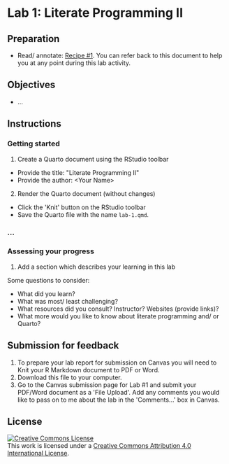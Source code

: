 # Lab 1: Literate Programming II

<!-- 

- [ ] Create dev container

 -->


<!-- NOTE: 
You can preview this README.md document by clicking the 'Preview' button in the RStudio toolbar. The rendered document will appear in the 'Viewer' pane to the right as a formatted report.
-->

## Preparation

- Read/ annotate: [Recipe \#1](https://qtalr.github.io/qtalrkit/articles/recipe-1.html). You can refer back to this document to help you at any point during this lab activity.

## Objectives

- ...

## Instructions

### Getting started

1. Create a Quarto document using the RStudio toolbar
  - Provide the title: "Literate Programming II"
  - Provide the author: \<Your Name\>
2. Render the Quarto document (without changes)
  - Click the 'Knit' button on the RStudio toolbar
  - Save the Quarto file with the name `lab-1.qmd`.

### ...

### Assessing your progress

1. Add a section which describes your learning in this lab

Some questions to consider: 

  - What did you learn?
  - What was most/ least challenging?
  - What resources did you consult? Instructor? Websites (provide links)?
  - What more would you like to know about literate programming and/ or Quarto?

## Submission for feedback

1. To prepare your lab report for submission on Canvas you will need to Knit your R Markdown document to PDF or Word. 
2. Download this file to your computer.
3. Go to the Canvas submission page for Lab #1 and submit your PDF/Word document as a 'File Upload'. Add any comments you would like to pass on to me about the lab in the 'Comments...' box in Canvas.

## License

<a rel="license" href="http://creativecommons.org/licenses/by/4.0/"><img alt="Creative Commons License" style="border-width:0" src="https://i.creativecommons.org/l/by/4.0/88x31.png" /></a><br />This work is licensed under a <a rel="license" href="http://creativecommons.org/licenses/by/4.0/">Creative Commons Attribution 4.0 International License</a>.